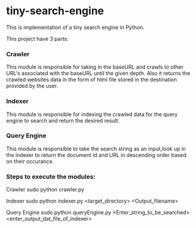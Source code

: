 # tiny-search-engine
This is implementation of a tiny search engine in Python.

This project have 3 parts:
### Crawler
This module is responsible for taking in the baseURL and crawls to other URL's associated with the baseURL until the given depth.
Also it returns the crawled websites data in the form of html file stored in the destination provided by the user.

### Indexer
This module is responsible for indexing the crawled data for the query engine to search and return the desired result.

### Query Engine
This module is responsible to take the search string as an input,look up in the indexer to return the document id and URL in descending order based on their occurance.


### Steps to execute the modules:
Crawler
sudo python crawler.py <baseURL> <Destination> <Depth>

Indexer
sudo python indexer.py <target_directory> <Output_filename>

Query Engine
sudo python queryEngine.py <Enter_string_to_be_searched> <enter_output_dat_file_of_indexer>
